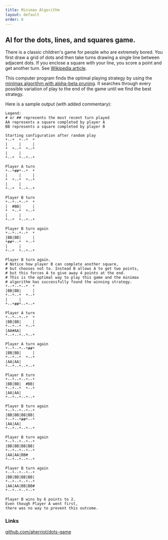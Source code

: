 ```yaml
---
title: Minimax Algorithm
layout: default
order: 6
---
```


## AI for the dots, lines, and squares game.

There is a classic children's game for people who are extremely bored. You first draw a grid of dots and then take turns drawing a single line between adjacent dots. If you enclose a square with your line, you score a point and get another turn. See [Wikipedia article](https://en.wikipedia.org/wiki/Dots_and_Boxes).

This computer program finds the optimal playing strategy by using the [minimax algorithm with alpha-beta pruning](https://en.wikipedia.org/wiki/Alpha%E2%80%93beta_pruning). It searches through every possible variation of play to the end of the game until we find the best strategy.

Here is a sample output (with added commentary):

```
Legend:
# or ## represents the most recent turn played
AA represents a square completed by player A
BB represents a square completed by player B

Starting configuration after random play
*--*  *--*  *
|     |     |
*  *--*  *--*
|     |
*--*  *--*--*

Player A turn
*--*##*--*  *
|     |     |
*  *--*  *--*
|     |
*--*  *--*--*

Player B turn
*--*--*--*  *
|  #BB|     |
*  *--*  *--*
|     |
*--*  *--*--*

Player B turn again
*--*--*--*  *
|BB|BB|     |
*##*--*  *--*
|     |
*--*  *--*--*

Player B turn again.
# Notice how player B can complete another square,
# but chooses not to. Instead B allows A to get two points,
# but this forces A to give away 4 points at the end.
# This is the optimal way to play this game and the minimax
# algorithm has successfully found the winning strategy.
*--*--*--*  *
|BB|BB|     |
*--*--*  *--*
|     |
*--*##*--*--*

Player A turn
*--*--*--*  *
|BB|BB|     |
*--*--*  *--*
|AA#AA|
*--*--*--*--*

Player A turn again
*--*--*--*##*
|BB|BB|     |
*--*--*  *--*
|AA|AA|
*--*--*--*--*

Player B turn
*--*--*--*--*
|BB|BB|  #BB|
*--*--*  *--*
|AA|AA|
*--*--*--*--*

Player B turn again
*--*--*--*--*
|BB|BB|BB|BB|
*--*--*##*--*
|AA|AA|
*--*--*--*--*

Player B turn again
*--*--*--*--*
|BB|BB|BB|BB|
*--*--*--*--*
|AA|AA|BB#
*--*--*--*--*

Player B turn again
*--*--*--*--*
|BB|BB|BB|BB|
*--*--*--*--*
|AA|AA|BB|BB#
*--*--*--*--*

Player B wins by 6 points to 2.
Even though Player A went first,
there was no way to prevent this outcome.
```

### Links

[github.com/aherriot/dots-game](https://github.com/aherriot/dots-game)
